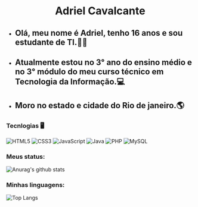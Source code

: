<h1 align="center"> Adriel Cavalcante </h1>

- ## Olá, meu nome é Adriel, tenho 16 anos e sou estudante de TI.👨‍💻
- ## Atualmente estou no 3° ano do ensino médio e no 3° módulo do meu curso técnico em Tecnologia da Informação.💻
- ## Moro no estado e cidade do Rio de janeiro.🌎
### Tecnlogias 🖥
![HTML5](https://img.shields.io/badge/-HTML5-%23E44D27?style=flat-square&logo=html5&logoColor=ffffff) ![CSS3](https://img.shields.io/badge/-CSS3-%2300BFFF?style=flat-square&logo=CSS3&logoColor=ffffff) ![JavaScript](https://img.shields.io/badge/-JavaScript-%23FFC500?style=flat-square&logo=javascript&logoColor=ffffff) ![Java](https://img.shields.io/badge/-Java-%23FF0000?style=flat-square&logo=Java&logoColor=ffffff) ![PHP](https://img.shields.io/badge/-PHP-%236495ED?style=flat-square&logo=PHP&logoColor=ffffff) ![MySQL](https://img.shields.io/badge/-MySQL-%234169E1?style=flat-square&logo=MySQL&logoColor=ffffff)
### Meus status:
![Anurag's github stats](https://github-readme-stats.vercel.app/api?username=AdrielCavalcante&show_icons=true&theme=radical)
### Minhas linguagens:
![Top Langs](https://github-readme-stats.vercel.app/api/top-langs/?username=AdrielCavalcante&layout=compact&hide=Hack&show_icons=true)
